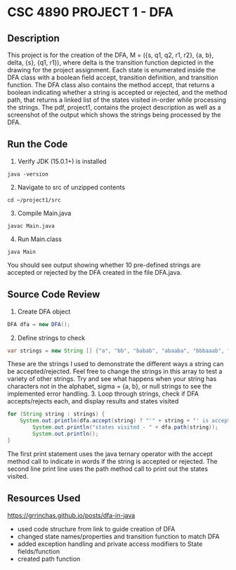 # CSC 4890 PROJECT 1 - DFA

## Description
This project is for the creation of the DFA, M = ({s, q1, q2, r1, r2}, {a, b}, delta, {s}, {q1, r1}), where delta is the transition function depicted in the drawing for the project assignment. 
Each state is enumerated inside the DFA class with a boolean field accept, transition definition, and transition function. 
The DFA class also contains the method accept, that returns a boolean indicating whether a string is accepted or rejected, and the method path, that returns a linked list of the states visited in-order while processing the strings. 
The pdf, project1, contains the project description as well as a screenshot of the output which shows the strings being processed by the DFA.

## Run the Code
1. Verify JDK (15.0.1+) is installed
```
java -version
```
2. Navigate to src of unzipped contents
```
cd ~/project1/src
```
3. Compile Main.java
```
javac Main.java
```
4. Run Main.class
```
java Main
```
You should see output showing whether 10 pre-defined strings are accepted or rejected by the DFA created in the file DFA.java.

## Source Code Review
1. Create DFA object
``` java
DFA dfa = new DFA();
```
2. Define strings to check
``` java
var strings = new String [] {"a", "bb", "babab", "abaaba", "bbbaaab", "", "abb", "baba", "abaab", "baaaaaa"};
```
These are the strings I used to demonstrate the different ways a string can be accepted/rejected. 
Feel free to change the strings in this array to test a variety of other strings. 
Try and see what happens when your string has characters not in the alphabet, sigma = {a, b}, or null strings to see the implemented error handling.
3. Loop through strings, check if DFA accepts/rejects each, and display results and states visited
``` java
for (String string : strings) {
	System.out.println(dfa.accept(string) ? "'" + string + "' is accepted" : "'" + string + "' is not accepted");
    	System.out.println("states visited - " + dfa.path(string));
        System.out.println();
}
```
The first print statement uses the java ternary operator with the accept method call to indicate in words if the string is accepted or rejected. 
The second line print line uses the path method call to print out the states visited.
## Resources Used
https://grrinchas.github.io/posts/dfa-in-java
- used code structure from link to guide creation of DFA
- changed state names/properties and transition function to match DFA
- added exception handling and private access modifiers to State fields/function
- created path function
